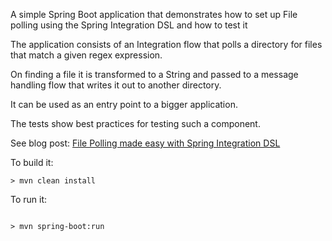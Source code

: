 A simple Spring Boot application that demonstrates how to set up File polling using the Spring Integration DSL and how to test it

The application consists of an Integration flow that polls a directory for files that match a given regex expression.

On finding a file it is transformed to a String and passed to a message handling flow that writes it out to another directory.

It can be used as an entry point to a bigger application.

The tests show best practices for testing such a component.

See blog post: [File Polling made easy with Spring Integration DSL](https://medium.com/@changeant/file-poller-with-spring-integration-dsl-ecb7bc996ba5)

To build it:

```$code
> mvn clean install
```

To run it:
```$code

> mvn spring-boot:run
```



